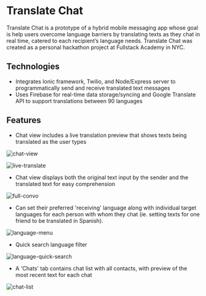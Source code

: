 # Translate Chat

Translate Chat is a prototype of a hybrid mobile messaging app whose goal is help users overcome language barriers by translating texts as they chat in real time, catered to each recipient’s language needs. Translate Chat was created as a personal hackathon project at Fullstack Academy in NYC.

## Technologies

- Integrates Ionic framework, Twilio, and Node/Express server to programmatically send and receive translated text messages
- Uses Firebase for real-time data storage/syncing  and Google Translate API to support translations between 90 languages

## Features

- Chat view includes a live translation preview that shows texts being translated as the user types

 ![chat-view](screenshots/2-indiv-chat.png "Chat View")

 ![live-translate](screenshots/5-live-translate.png "Live Translate Preview")

- Chat view displays both the original text input by the sender and the translated text for easy comprehension

 ![full-convo](screenshots/7-full-convo.png "Full Text Exchange")

- Can set their preferred 'receiving' language along with individual target languages for each person with whom they chat (ie. setting texts for one friend to be translated in Spanish). 

 ![language-menu](screenshots/3-language-menu.png "Language Menu")

- Quick search language filter

![language-quick-search](screenshots/4-select-language.png "Language Quick Search")

- A 'Chats' tab contains chat list with all contacts, with preview of the most recent text for each chat

 ![chat-list](screenshots/8-persist-text.png "Chat List")

